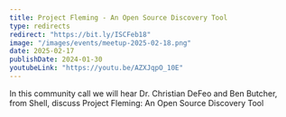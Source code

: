 ```yaml
---
title: Project Fleming - An Open Source Discovery Tool
type: redirects
redirect: "https://bit.ly/ISCFeb18"
image: "/images/events/meetup-2025-02-18.png"
date: 2025-02-17
publishDate: 2024-01-30
youtubeLink: "https://youtu.be/AZXJqpO_10E"
---
```


In this community call we will hear Dr. Christian DeFeo and Ben Butcher, from Shell, discuss Project Fleming: An Open Source Discovery Tool